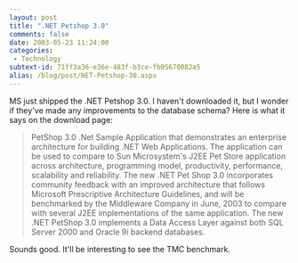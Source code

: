 ```yaml
---
layout: post
title: ".NET Petshop 3.0"
comments: false
date: 2003-05-23 11:24:00
categories:
 - Technology
subtext-id: 71ff3a36-e36e-483f-b3ce-fb05670082a5
alias: /blog/post/NET-Petshop-30.aspx
---
```



MS just shipped the .NET Petshop 3.0. I haven't downloaded it, but I wonder if they've made any improvements to the database schema? Here is what it says on the download page:

> PetShop 3.0 .Net Sample Application that demonstrates an enterprise architecture for building .NET Web Applications. The application can be used to compare to Sun Microsystem's J2EE Pet Store application across architecture, programming model, productivity, performance, scalability and reliability. The new .NET Pet Shop 3.0 incorporates community feedback with an improved architecture that follows Microsoft Prescriptive Architecture Guidelines, and will be benchmarked by the Middleware Company in June, 2003 to compare with several J2EE implementations of the same application. The new .NET PetShop 3.0 implements a Data Access Layer against both SQL Server 2000 and Oracle 9i backend databases.

Sounds good. It'll be interesting to see the TMC benchmark.
